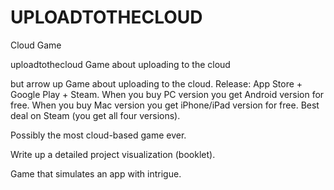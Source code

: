 # UPLOADTOTHECLOUD
Cloud Game

uploadtothecloud
Game about uploading to the cloud

but arrow up Game about uploading to the cloud. Release: App Store + Google Play + Steam. When you buy PC version you get Android version for free. When you buy Mac version you get iPhone/iPad version for free. Best deal on Steam (you get all four versions).

Possibly the most cloud-based game ever.

Write up a detailed project visualization (booklet). 

Game that simulates an app with intrigue.
